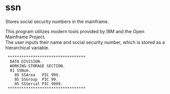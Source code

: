 # ssn
Stores social security numbers in the mainframe.

This program utilizes modern tools provided by IBM and the Open Mainframe Project. \
The user inputs their name and social security number, which is stored as a hierarchical variable.



```cobol
 **********************************
  DATA DIVISION.
  WORKING-STORAGE SECTION.
  01 SSNum.
    05 SSArea   PIC 999.
    05 SSGroup  PIC 99.
    05 SSSerial PIC 9999.
 **********************************
```
